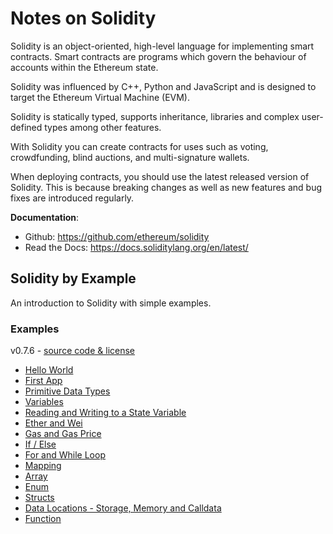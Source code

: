 # Notes on Solidity  
Solidity is an object-oriented, high-level language for implementing smart contracts. Smart contracts are programs which govern the behaviour of accounts within the Ethereum state.  

Solidity was influenced by C++, Python and JavaScript and is designed to target the Ethereum Virtual Machine (EVM).  

Solidity is statically typed, supports inheritance, libraries and complex user-defined types among other features.  

With Solidity you can create contracts for uses such as voting, crowdfunding, blind auctions, and multi-signature wallets.  

When deploying contracts, you should use the latest released version of Solidity. This is because breaking changes as well as new features and bug fixes are introduced regularly.  

**Documentation**:  
* Github: https://github.com/ethereum/solidity
* Read the Docs: https://docs.soliditylang.org/en/latest/


## Solidity by Example  
An introduction to Solidity with simple examples.  

### Examples
v0.7.6 - [source code & license](https://github.com/solidity-by-example/solidity-by-example.github.io)  
* [Hello World](./src/0.7/00_hello-world)
* [First App](./src/0.7/01_first-app)
* [Primitive Data Types](./src/0.7/02_primitives)
* [Variables](./src/0.7/03_variables)
* [Reading and Writing to a State Variable](./src/0.7/04_state-variables)
* [Ether and Wei](./src/0.7/05_ether-units)
* [Gas and Gas Price](./src/0.7/06_gas)
* [If / Else](./src/0.7/07_if-else)
* [For and While Loop](./src/0.7/08_loops)
* [Mapping](./src/0.7/09_mapping)
* [Array](./src/0.7/10_array)
* [Enum](./src/0.7/11_enum)
* [Structs](./src/0.7/12_structs)
* [Data Locations - Storage, Memory and Calldata](./src/0.7/13_data-locations)
* [Function](./src/0.7/14_function)